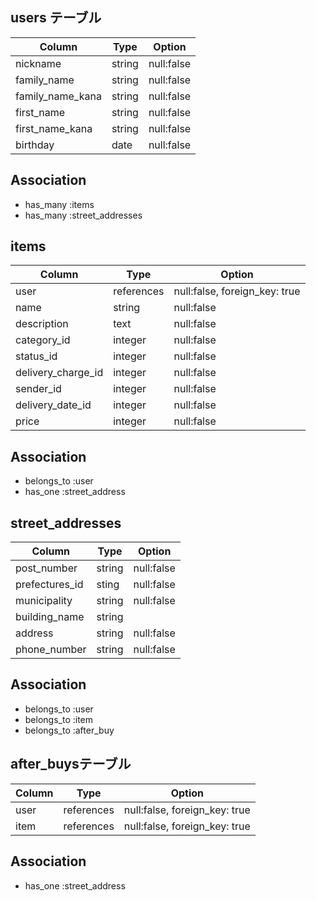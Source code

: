 
## users テーブル
| Column           | Type    | Option     |
| ---------------- | ------- | ---------- |
| nickname         | string  | null:false |
| family_name      | string  | null:false |
| family_name_kana | string  | null:false |
| first_name       | string  | null:false |
| first_name_kana  | string  | null:false |
| birthday         | date    | null:false |

## Association
- has_many :items
- has_many :street_addresses

## items
| Column             | Type      | Option                        |
| ------------------ | --------- | ----------------------------- |
| user               |references | null:false, foreign_key: true |
| name               | string  | null:false                      |
| description        | text    | null:false                      |
| category_id        | integer | null:false                      |
| status_id          | integer | null:false                      |
| delivery_charge_id | integer | null:false                      |
| sender_id          | integer | null:false                      |
| delivery_date_id   | integer | null:false                      |
| price              | integer | null:false                      |

## Association
- belongs_to :user
- has_one :street_address

## street_addresses
| Column          | Type    | Option     |
| --------------- | ------- | ---------- |
| post_number     | string  | null:false |
| prefectures_id     | sting   | null:false |
| municipality    | string  | null:false |
| building_name   | string  |            |
| address         | string  | null:false |
| phone_number    | string  | null:false |


## Association
- belongs_to :user
- belongs_to :item
- belongs_to :after_buy

## after_buysテーブル
| Column       | Type       | Option                        |
| ------------ | ---------- | ----------------------------- |
| user         | references | null:false, foreign_key: true |
| item         | references | null:false, foreign_key: true | 

## Association
- has_one :street_address
